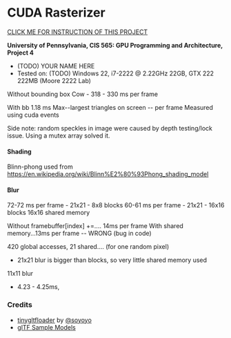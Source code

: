 CUDA Rasterizer
===============

[CLICK ME FOR INSTRUCTION OF THIS PROJECT](./INSTRUCTION.md)

**University of Pennsylvania, CIS 565: GPU Programming and Architecture, Project 4**

* (TODO) YOUR NAME HERE
* Tested on: (TODO) Windows 22, i7-2222 @ 2.22GHz 22GB, GTX 222 222MB (Moore 2222 Lab)


Without bounding box
Cow - 318 - 330 ms per frame

With bb
1.18 ms Max--largest triangles on screen -- per frame
Measured using cuda events

Side note: random speckles in image were caused by depth testing/lock issue.
Using a mutex array solved it.

#### Shading
Blinn-phong used from https://en.wikipedia.org/wiki/Blinn%E2%80%93Phong_shading_model


#### Blur
72-72 ms per frame - 21x21 - 8x8 blocks
60-61 ms per frame - 21x21 - 16x16 blocks
16x16 shared memory 

Without framebuffer[index] +=.... 14ms per frame
With shared memory...13ms per frame -- WRONG (bug in code)

420 global accesses, 21 shared.... (for one random pixel)
- 21x21 blur is bigger than blocks, so very little shared memory used

11x11 blur
- 4.23 - 4.25ms, 

### Credits

* [tinygltfloader](https://github.com/syoyo/tinygltfloader) by [@soyoyo](https://github.com/syoyo)
* [glTF Sample Models](https://github.com/KhronosGroup/glTF/blob/master/sampleModels/README.md)

